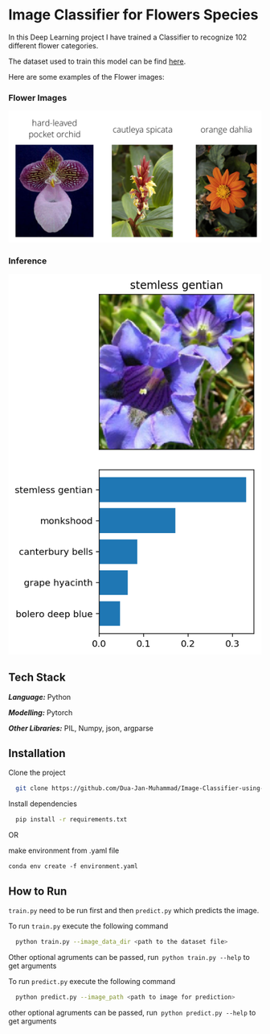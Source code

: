 
# Image Classifier for Flowers Species

In this Deep Learning project I have trained a Classifier to recognize 102 different flower categories.

The dataset used to train this model can be find [here](https://www.robots.ox.ac.uk/~vgg/data/flowers/102/index.html).

Here are some examples of the Flower images:

### Flower Images

![Flowers](assets/Flowers.png)

### Inference

![Inference](assets/inference_example.png)
## Tech Stack

**_Language:_** Python

**_Modelling:_** Pytorch

**_Other Libraries:_** PIL, Numpy, json, argparse
## Installation

Clone the project

```bash
  git clone https://github.com/Dua-Jan-Muhammad/Image-Classifier-using-Pytorch.git

```
Install dependencies

```bash
  pip install -r requirements.txt
```
OR

make environment from .yaml file
```
conda env create -f environment.yaml
```

## How to Run

`train.py` need to be run first and then `predict.py` which predicts the image.

To run `train.py` execute the following command
```bash
  python train.py --image_data_dir <path to the dataset file>
```
Other optional agruments can be passed, run` python train.py --help` to get arguments




To run `predict.py` execute the following command
```bash
  python predict.py --image_path <path to image for prediction>
```
other optional agruments can be passed, run` python predict.py --help` to get arguments




